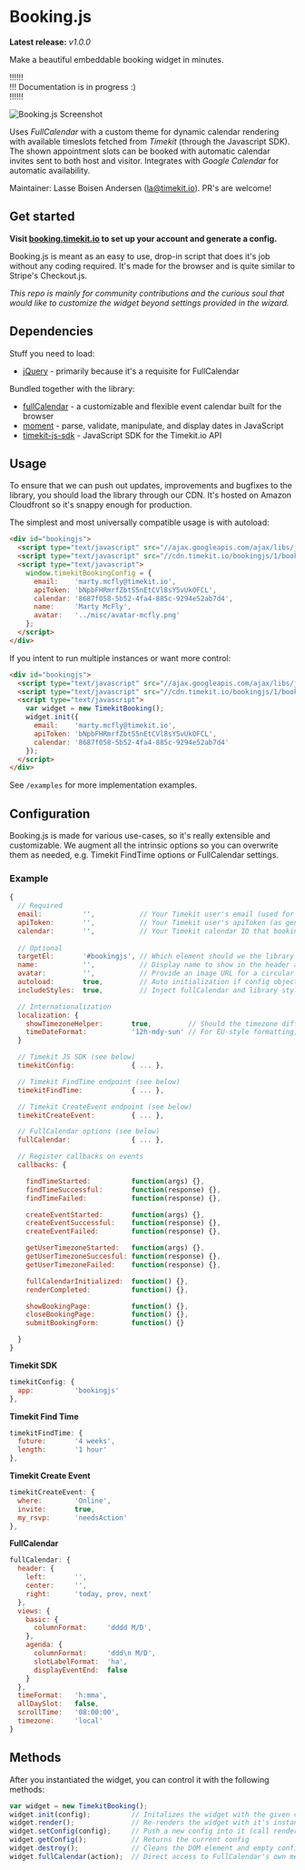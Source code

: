 # Booking.js

**Latest release:**  *v1.0.0*

Make a beautiful embeddable booking widget in minutes.

!!!!!!  
!!! Documentation is in progress :)  
!!!!!!

![Booking.js Screenshot](misc/widget-screenshot.png)

Uses *FullCalendar* with a custom theme for dynamic calendar rendering with available timeslots fetched from *Timekit* (through the Javascript SDK). The shown appointment slots can be booked with automatic calendar invites sent to both host and visitor. Integrates with *Google Calendar* for automatic availability.

Maintainer: Lasse Boisen Andersen ([la@timekit.io](mailto:la@timekit.io)). PR's are welcome!

## Get started

**Visit [booking.timekit.io](http://booking.timekit.io) to set up your account and generate a config.**

Booking.js is meant as an easy to use, drop-in script that does it's job without any coding required. It's made for the browser and is quite similar to Stripe's Checkout.js. 

*This repo is mainly for community contributions and the curious soul that would like to customize the widget beyond settings provided in the wizard.*

## Dependencies

Stuff you need to load:

- [jQuery](https://jquery.com/) - primarily because it's a requisite for FullCalendar

Bundled together with the library:

- [fullCalendar](http://fullcalendar.io) - a customizable and flexible event calendar built for the browser
- [moment](https://momentjs.com) - parse, validate, manipulate, and display dates in JavaScript
- [timekit-js-sdk](https://github.com/timekit-io/js-sdk) - JavaScript SDK for the Timekit.io API

## Usage

To ensure that we can push out updates, improvements and bugfixes to the library, you should load the library through our CDN. It's hosted on Amazon Cloudfront so it's snappy enough for production.

The simplest and most universally compatible usage is with autoload:

```html
<div id="bookingjs">
  <script type="text/javascript" src="//ajax.googleapis.com/ajax/libs/jquery/2.1.3/jquery.min.js"></script>
  <script type="text/javascript" src="//cdn.timekit.io/bookingjs/1/booking.min.js" defer></script>
  <script type="text/javascript">
    window.timekitBookingConfig = {
      email:    'marty.mcfly@timekit.io',
      apiToken: 'bNpbFHRmrfZbtS5nEtCVl8sY5vUkOFCL',
      calendar: '8687f058-5b52-4fa4-885c-9294e52ab7d4',
      name:     'Marty McFly',
      avatar:   '../misc/avatar-mcfly.png'
    };
  </script>
</div>
```

If you intent to run multiple instances or want more control:
```html
<div id="bookingjs">
  <script type="text/javascript" src="//ajax.googleapis.com/ajax/libs/jquery/2.1.3/jquery.min.js"></script>
  <script type="text/javascript" src="//cdn.timekit.io/bookingjs/1/booking.min.js"></script>
  <script type="text/javascript">
    var widget = new TimekitBooking();
    widget.init({
      email:    'marty.mcfly@timekit.io',
      apiToken: 'bNpbFHRmrfZbtS5nEtCVl8sY5vUkOFCL',
      calendar: '8687f058-5b52-4fa4-885c-9294e52ab7d4'
    });
  </script>
</div>
```

See `/examples` for more implementation examples.

## Configuration

Booking.js is made for various use-cases, so it's really extensible and customizable. We augment all the intrinsic options so you can overwrite them as needed, e.g. Timekit FindTime options or FullCalendar settings.

### Example

```javascript
{
  // Required
  email:          '',           // Your Timekit user's email (used for auth)
  apiToken:       '',           // Your Timekit user's apiToken (as generated through the wizard)
  calendar:       '',           // Your Timekit calendar ID that bookings should end up in
  
  // Optional
  targetEl:       '#bookingjs', // Which element should we the library load into
  name:           '',           // Display name to show in the header and timezone helper
  avatar:         '',           // Provide an image URL for a circular image avatar
  autoload:       true,         // Auto initialization if config object is found on window var
  includeStyles:  true,         // Inject fullCalendar and library styles in <head>

  // Internationalization
  localization: {
    showTimezoneHelper:       true,         // Should the timezone difference helper (bottom) be shown?
    timeDateFormat:           '12h-mdy-sun' // For EU-style formatting, use '24h-dmy-mon'
  }

  // Timekit JS SDK (see below)
  timekitConfig:              { ... },

  // Timekit FindTime endpoint (see below)
  timekitFindTime:            { ... },

  // Timekit CreateEvent endpoint (see below)
  timekitCreateEvent:         { ... },

  // FullCalendar options (see below)
  fullCalendar:               { ... },

  // Register callbacks on events
  callbacks: {

    findTimeStarted:          function(args) {},
    findTimeSuccessful:       function(response) {},
    findTimeFailed:           function(response) {},

    createEventStarted:       function(args) {},
    createEventSuccessful:    function(response) {},
    createEventFailed:        function(response) {},

    getUserTimezoneStarted:   function(args) {},
    getUserTimezoneSuccesful: function(response) {},
    getUserTimezoneFailed:    function(response) {},

    fullCalendarInitialized:  function() {},
    renderCompleted:          function() {},

    showBookingPage:          function() {},
    closeBookingPage:         function() {},
    submitBookingForm:        function() {}

  }
}
```

**Timekit SDK**
```javascript
timekitConfig: {
  app:          'bookingjs'
},
```

**Timekit Find Time**

```javascript
timekitFindTime: {
  future:       '4 weeks',
  length:       '1 hour'
},
```

**Timekit Create Event**

```javascript
timekitCreateEvent: {
  where:        'Online',
  invite:       true,
  my_rsvp:      'needsAction'
},
```

**FullCalendar**

```javascript
fullCalendar: {
  header: {
    left:       '',
    center:     '',
    right:      'today, prev, next'
  },
  views: {
    basic: {
      columnFormat:     'dddd M/D',
    },
    agenda: {
      columnFormat:     'ddd\n M/D',
      slotLabelFormat:  'ha',
      displayEventEnd:  false
    }
  },
  timeFormat:   'h:mma',
  allDaySlot:   false,
  scrollTime:   '08:00:00',
  timezone:     'local'
}
```

## Methods

After you instantiated the widget, you can control it with the following methods:

```javascript
var widget = new TimekitBooking();
widget.init(config);          // Initalizes the widget with the given config
widget.render();              // Re-renders the widget with it's instance config
widget.setConfig(config);     // Push a new config into it (call render() afterwards)
widget.getConfig();           // Returns the current config
widget.destroy();             // Cleans the DOM element and empty config
widget.fullCalendar(action);  // Direct access to FullCalendar's own method (for advanced use)
```
